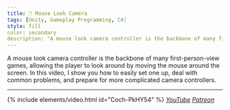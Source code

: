 ```yaml
---
title: 🖱️ Mouse Look Camera
tags: [Unity, Gameplay Programming, C#]
style: fill
color: secondary 
description: "A mouse look camera controller is the backbone of many first-person-view games, allowing the player to look around by moving the mouse around the screen."
---
```


A mouse look camera controller is the backbone of many first-person-view games, allowing the player to look around by moving the mouse around the screen. In this video, I show you how to easily set one up, deal with common problems, and prepare for more complicated camera controllers.

***

{% include elements/video.html id="Coch-PkHY54" %}
*[YouTube](https://youtu.be/Coch-PkHY54) [Patreon](https://www.patreon.com/posts/files-mouse-look-47459521)* 